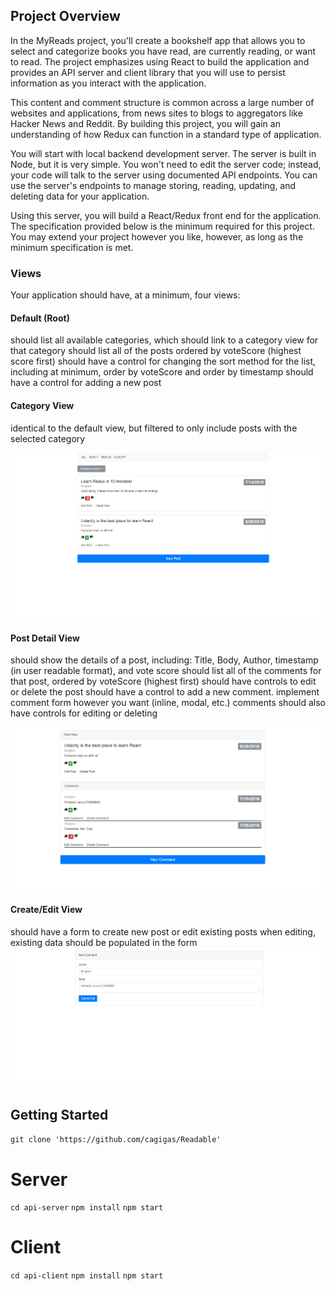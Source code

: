 ## Project Overview
In the MyReads project, you'll create a bookshelf app that allows you to select and categorize books you have read, are currently reading, or want to read. The project emphasizes using React to build the application and provides an API server and client library that you will use to persist information as you interact with the application.

This content and comment structure is common across a large number of websites and applications, from news sites to blogs to aggregators like Hacker News and Reddit. By building this project, you will gain an understanding of how Redux can function in a standard type of application.

You will start with local backend development server. The server is built in Node, but it is very simple. You won't need to edit the server code; instead, your code will talk to the server using documented API endpoints. You can use the server's endpoints to manage storing, reading, updating, and deleting data for your application.

Using this server, you will build a React/Redux front end for the application. The specification provided below is the minimum required for this project. You may extend your project however you like, however, as long as the minimum specification is met.

### Views
Your application should have, at a minimum, four views:

#### Default (Root)
should list all available categories, which should link to a category view for that category
should list all of the posts ordered by voteScore (highest score first)
should have a control for changing the sort method for the list, including at minimum, order by voteScore and order by timestamp
should have a control for adding a new post
#### Category View
identical to the default view, but filtered to only include posts with the selected category

![alt text](https://github.com/cagigas/Readable/blob/master/src/img1.png)

#### Post Detail View
should show the details of a post, including: Title, Body, Author, timestamp (in user readable format), and vote score
should list all of the comments for that post, ordered by voteScore (highest first)
should have controls to edit or delete the post
should have a control to add a new comment.
implement comment form however you want (inline, modal, etc.)
comments should also have controls for editing or deleting

![alt text](https://github.com/cagigas/Readable/blob/master/src/img2.png)

#### Create/Edit View
should have a form to create new post or edit existing posts
when editing, existing data should be populated in the form
![alt text](https://github.com/cagigas/Readable/blob/master/src/img3.png)


## Getting Started
`git clone 'https://github.com/cagigas/Readable'`
# Server
`cd api-server`
`npm install`
`npm start`
# Client
`cd api-client`
`npm install`
`npm start`

